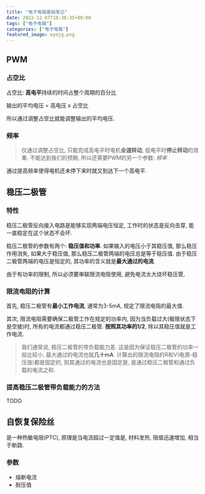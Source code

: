 ```yaml
---
title: "电子电路基础笔记"
date: 2022-12-07T10:30:35+08:00
tags: ["电子电路"]
categories: ["电子电路"]
featured_image: wyejg.png
---
```



## PWM

### 占空比

占空比: **高电平**持续的时间占整个周期的百分比

输出的平均电压 = 高电压 x 占空比

所以通过调整占空比就能调整输出的平均电压.

### 频率

> 仅通过调整占空比, 只能完成高电平时电机**全速转动**, 低电平时**停止转动**的效果. 不能达到我们的预期, 所以还需要PWM的另一个参数: *频率*

通过提高频率使得电机还未停下来时就又到达下一个高电平.


## 稳压二极管
### 特性

稳压二极管反向接入电路是能够实现两端电压恒定, 工作时的状态是反向击穿, 能一直稳定在这个状态不会坏.

稳压二极管的参数有两个: **稳压值和功率**. 如果输入的电压小于其稳压值, 那么稳压作用消失, 如果大于稳压值, 那么稳压二极管两端的电压总是等于稳压值. 由于稳压二极管两端的电压是恒定的, 其功率的含义就是**最大通过的电流**.

由于有功率的限制, 所以必须要串联限流电阻使用, 避免电流太大烧坏稳压管,

### 限流电阻的计算

首先, 稳压二极管有**最小工作电流**, 通常为3-5mA, 规定了限流电阻的最大值. 

其次, 限流电阻需要确保二极管工作在规定的功率内, 因为当负载过大(极限状态下是空接)时, 所有的电流都通过稳压二极管. **按照其功率的1/2**, 除以其稳压值就是工作电流.

> 我们通常说, 稳压二极管的带负载能力差. 这是因为保证稳压二极管的功率一般比较小, 最大通过的电流也就**几十mA**. 计算出的限流电阻的R和V(电源-稳压值)都是固定的, 则其通过的电流也是固定是, 是通过稳压二极管和通过负载的电流之和. 

### 提高稳压二极管带负载能力的方法

TODO


## 自恢复保险丝

是一种热敏电阻(PTC), 原理是当电流超过一定值是, 材料发热, 阻值迅速增加, 相当于断路.

### 参数

* 熔断电流
* 耐压值